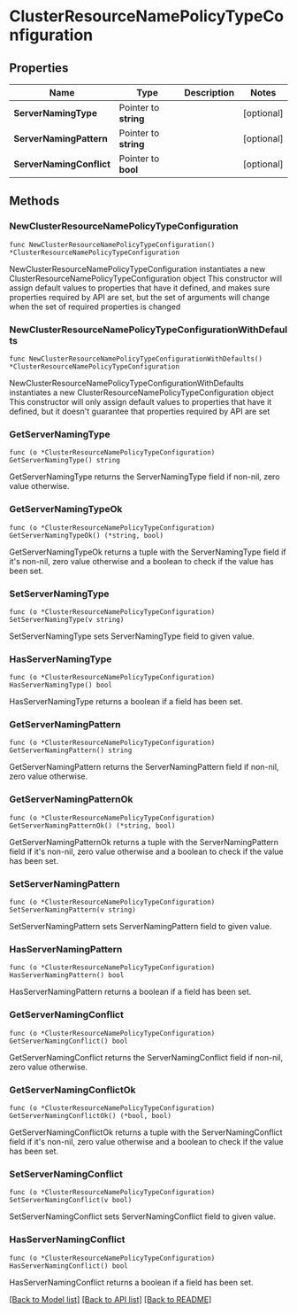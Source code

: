 # ClusterResourceNamePolicyTypeConfiguration

## Properties

Name | Type | Description | Notes
------------ | ------------- | ------------- | -------------
**ServerNamingType** | Pointer to **string** |  | [optional] 
**ServerNamingPattern** | Pointer to **string** |  | [optional] 
**ServerNamingConflict** | Pointer to **bool** |  | [optional] 

## Methods

### NewClusterResourceNamePolicyTypeConfiguration

`func NewClusterResourceNamePolicyTypeConfiguration() *ClusterResourceNamePolicyTypeConfiguration`

NewClusterResourceNamePolicyTypeConfiguration instantiates a new ClusterResourceNamePolicyTypeConfiguration object
This constructor will assign default values to properties that have it defined,
and makes sure properties required by API are set, but the set of arguments
will change when the set of required properties is changed

### NewClusterResourceNamePolicyTypeConfigurationWithDefaults

`func NewClusterResourceNamePolicyTypeConfigurationWithDefaults() *ClusterResourceNamePolicyTypeConfiguration`

NewClusterResourceNamePolicyTypeConfigurationWithDefaults instantiates a new ClusterResourceNamePolicyTypeConfiguration object
This constructor will only assign default values to properties that have it defined,
but it doesn't guarantee that properties required by API are set

### GetServerNamingType

`func (o *ClusterResourceNamePolicyTypeConfiguration) GetServerNamingType() string`

GetServerNamingType returns the ServerNamingType field if non-nil, zero value otherwise.

### GetServerNamingTypeOk

`func (o *ClusterResourceNamePolicyTypeConfiguration) GetServerNamingTypeOk() (*string, bool)`

GetServerNamingTypeOk returns a tuple with the ServerNamingType field if it's non-nil, zero value otherwise
and a boolean to check if the value has been set.

### SetServerNamingType

`func (o *ClusterResourceNamePolicyTypeConfiguration) SetServerNamingType(v string)`

SetServerNamingType sets ServerNamingType field to given value.

### HasServerNamingType

`func (o *ClusterResourceNamePolicyTypeConfiguration) HasServerNamingType() bool`

HasServerNamingType returns a boolean if a field has been set.

### GetServerNamingPattern

`func (o *ClusterResourceNamePolicyTypeConfiguration) GetServerNamingPattern() string`

GetServerNamingPattern returns the ServerNamingPattern field if non-nil, zero value otherwise.

### GetServerNamingPatternOk

`func (o *ClusterResourceNamePolicyTypeConfiguration) GetServerNamingPatternOk() (*string, bool)`

GetServerNamingPatternOk returns a tuple with the ServerNamingPattern field if it's non-nil, zero value otherwise
and a boolean to check if the value has been set.

### SetServerNamingPattern

`func (o *ClusterResourceNamePolicyTypeConfiguration) SetServerNamingPattern(v string)`

SetServerNamingPattern sets ServerNamingPattern field to given value.

### HasServerNamingPattern

`func (o *ClusterResourceNamePolicyTypeConfiguration) HasServerNamingPattern() bool`

HasServerNamingPattern returns a boolean if a field has been set.

### GetServerNamingConflict

`func (o *ClusterResourceNamePolicyTypeConfiguration) GetServerNamingConflict() bool`

GetServerNamingConflict returns the ServerNamingConflict field if non-nil, zero value otherwise.

### GetServerNamingConflictOk

`func (o *ClusterResourceNamePolicyTypeConfiguration) GetServerNamingConflictOk() (*bool, bool)`

GetServerNamingConflictOk returns a tuple with the ServerNamingConflict field if it's non-nil, zero value otherwise
and a boolean to check if the value has been set.

### SetServerNamingConflict

`func (o *ClusterResourceNamePolicyTypeConfiguration) SetServerNamingConflict(v bool)`

SetServerNamingConflict sets ServerNamingConflict field to given value.

### HasServerNamingConflict

`func (o *ClusterResourceNamePolicyTypeConfiguration) HasServerNamingConflict() bool`

HasServerNamingConflict returns a boolean if a field has been set.


[[Back to Model list]](../README.md#documentation-for-models) [[Back to API list]](../README.md#documentation-for-api-endpoints) [[Back to README]](../README.md)



